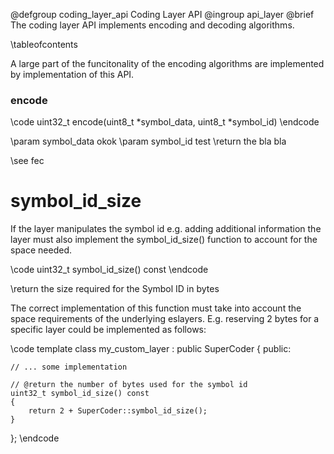 @defgroup coding_layer_api Coding Layer API
@ingroup api_layer
@brief The coding layer API implements encoding and decoding algorithms.

\tableofcontents

A large part of the funcitonality of the encoding algorithms are implemented by
implementation of this API.

### encode

\code
uint32_t encode(uint8_t *symbol_data, uint8_t *symbol_id)
\endcode

\param symbol_data okok
\param symbol_id test
\return the bla bla

\see fec

# symbol_id_size

If the layer manipulates the symbol id e.g. adding additional information
the layer must also implement the symbol_id_size() function to account
for the space needed.

\code
uint32_t symbol_id_size() const
\endcode

\return the size required for the Symbol ID in bytes

The correct implementation of this function must take into account the
space requirements of the underlying eslayers. E.g. reserving 2 bytes for
a specific layer could be implemented as follows:

\code
template<class SuperCoder>
class my_custom_layer : public SuperCoder
{
public:

    // ... some implementation

    // @return the number of bytes used for the symbol id
    uint32_t symbol_id_size() const
    {
        return 2 + SuperCoder::symbol_id_size();
    }

};
\endcode


